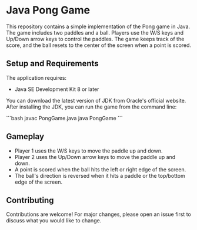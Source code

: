 # Java Pong Game

This repository contains a simple implementation of the Pong game in Java. The game includes two paddles and a ball. Players use the W/S keys and Up/Down arrow keys to control the paddles. The game keeps track of the score, and the ball resets to the center of the screen when a point is scored.

## Setup and Requirements

The application requires:

- Java SE Development Kit 8 or later

You can download the latest version of JDK from Oracle's official website. After installing the JDK, you can run the game from the command line:

\```bash
javac PongGame.java
java PongGame
\```

## Gameplay

- Player 1 uses the W/S keys to move the paddle up and down.
- Player 2 uses the Up/Down arrow keys to move the paddle up and down.
- A point is scored when the ball hits the left or right edge of the screen.
- The ball's direction is reversed when it hits a paddle or the top/bottom edge of the screen.

## Contributing

Contributions are welcome! For major changes, please open an issue first to discuss what you would like to change.
